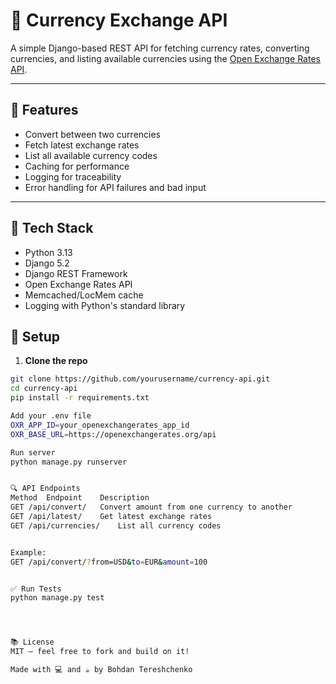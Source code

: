 # 💱 Currency Exchange API

A simple Django-based REST API for fetching currency rates, converting currencies, and listing available currencies using the [Open Exchange Rates API](https://openexchangerates.org/).

---

## 🔧 Features

- Convert between two currencies
- Fetch latest exchange rates
- List all available currency codes
- Caching for performance
- Logging for traceability
- Error handling for API failures and bad input

---

## 🧪 Tech Stack

- Python 3.13
- Django 5.2
- Django REST Framework
- Open Exchange Rates API
- Memcached/LocMem cache
- Logging with Python's standard library

## 🚀 Setup

1. **Clone the repo**

```bash
git clone https://github.com/yourusername/currency-api.git
cd currency-api
pip install -r requirements.txt

Add your .env file
OXR_APP_ID=your_openexchangerates_app_id
OXR_BASE_URL=https://openexchangerates.org/api

Run server
python manage.py runserver


🔍 API Endpoints
Method	Endpoint	Description
GET	/api/convert/	Convert amount from one currency to another
GET	/api/latest/	Get latest exchange rates
GET	/api/currencies/	List all currency codes


Example:
GET /api/convert/?from=USD&to=EUR&amount=100


✅ Run Tests
python manage.py test




📚 License
MIT – feel free to fork and build on it!

Made with 💻 and ☕️ by Bohdan Tereshchenko